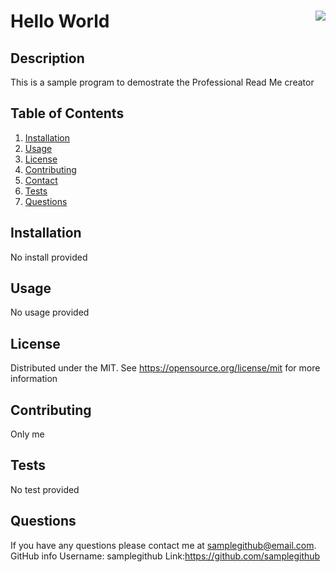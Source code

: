 # Hello World <img align="right" src="https://img.shields.io/badge/License-MIT-blue"></img>

## Description
This is a sample program to demostrate the Professional Read Me creator

## Table of Contents

<ol>
  <li><a href="#Installation">Installation</a></li>
  <li><a href="#usage">Usage</a></li>
  <li><a href="#license">License</a></li>
  <li><a href="#contributing">Contributing</a></li>
  <li><a href="#contact">Contact</a></li>
  <li><a href="#tests">Tests</a></li>
  <li><a href="#questions">Questions</a></li>
</ol>
  

## Installation
No install provided

## Usage
No usage provided

## License
Distributed under the MIT. See https://opensource.org/license/mit for more information

## Contributing
Only me

## Tests
No test provided

## Questions
If you have any questions please contact me at samplegithub@email.com.
GitHub info
Username: samplegithub 
Link:https://github.com/samplegithub

  
  